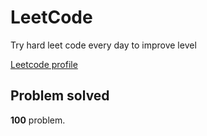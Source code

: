 # LeetCode

Try hard leet code every day to improve level

[ Leetcode profile ](https://leetcode.com/u/orgball2608/)

## Problem solved

**100** problem.
